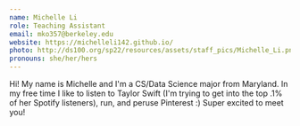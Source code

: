 ```yaml
---
name: Michelle Li
role: Teaching Assistant
email: mko357@berkeley.edu
website: https://michelleli142.github.io/
photo: http://ds100.org/sp22/resources/assets/staff_pics/Michelle_Li.png
pronouns: she/her/hers
---
```

Hi! My name is Michelle and I'm a CS/Data Science major from Maryland. In my free time I like to listen to Taylor Swift (I'm trying to get into the top .1% of her Spotify listeners), run, and peruse Pinterest :) Super excited to meet you! 
